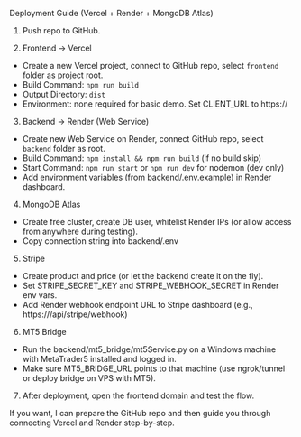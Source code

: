 Deployment Guide (Vercel + Render + MongoDB Atlas)

1) Push repo to GitHub.

2) Frontend -> Vercel
- Create a new Vercel project, connect to GitHub repo, select `frontend` folder as project root.
- Build Command: `npm run build`
- Output Directory: `dist`
- Environment: none required for basic demo. Set CLIENT_URL to https://<your-vercel-domain>

3) Backend -> Render (Web Service)
- Create new Web Service on Render, connect GitHub repo, select `backend` folder as root.
- Build Command: `npm install && npm run build` (if no build skip)
- Start Command: `npm run start` or `npm run dev` for nodemon (dev only)
- Add environment variables (from backend/.env.example) in Render dashboard.

4) MongoDB Atlas
- Create free cluster, create DB user, whitelist Render IPs (or allow access from anywhere during testing).
- Copy connection string into backend/.env

5) Stripe
- Create product and price (or let the backend create it on the fly).
- Set STRIPE_SECRET_KEY and STRIPE_WEBHOOK_SECRET in Render env vars.
- Add Render webhook endpoint URL to Stripe dashboard (e.g., https://<render-service>/api/stripe/webhook)

6) MT5 Bridge
- Run the backend/mt5_bridge/mt5Service.py on a Windows machine with MetaTrader5 installed and logged in.
- Make sure MT5_BRIDGE_URL points to that machine (use ngrok/tunnel or deploy bridge on VPS with MT5).

7) After deployment, open the frontend domain and test the flow.

If you want, I can prepare the GitHub repo and then guide you through connecting Vercel and Render step-by-step.
